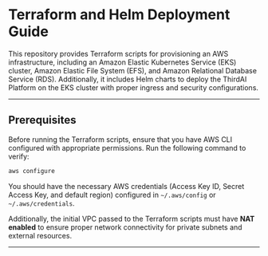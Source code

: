 # Terraform and Helm Deployment Guide

This repository provides Terraform scripts for provisioning an AWS infrastructure, including an Amazon Elastic Kubernetes Service (EKS) cluster, Amazon Elastic File System (EFS), and Amazon Relational Database Service (RDS). Additionally, it includes Helm charts to deploy the ThirdAI Platform on the EKS cluster with proper ingress and security configurations.

---

## **Prerequisites**

Before running the Terraform scripts, ensure that you have AWS CLI configured with appropriate permissions. Run the following command to verify:

```bash
aws configure
```

You should have the necessary AWS credentials (Access Key ID, Secret Access Key, and default region) configured in `~/.aws/config` or `~/.aws/credentials`.

Additionally, the initial VPC passed to the Terraform scripts must have **NAT enabled** to ensure proper network connectivity for private subnets and external resources.

---

